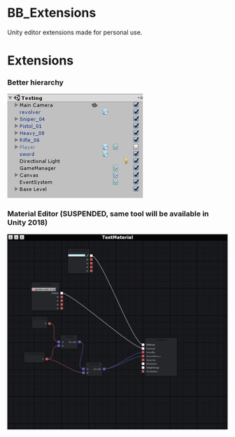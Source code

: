 # BB_Extensions
Unity editor extensions made for personal use.

# Extensions

### Better hierarchy
![Screenshot](ss/better_hierarchy.png)


### Material Editor (SUSPENDED, same tool will be available in Unity 2018)
![Screenshot](ss/material_editor.png)

